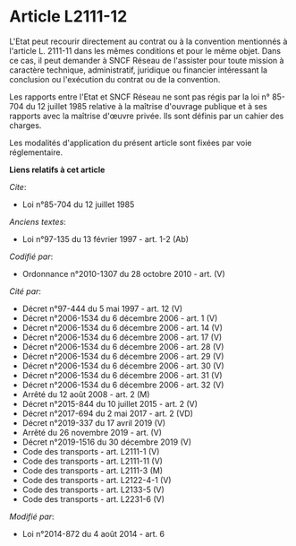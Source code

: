 # Article L2111-12

L'Etat peut recourir directement au contrat ou à la convention mentionnés à l'article L. 2111-11 dans les mêmes conditions et
pour le même objet. Dans ce cas, il peut demander à SNCF Réseau de l'assister pour toute mission à caractère technique,
administratif, juridique ou financier intéressant la conclusion ou l'exécution du contrat ou de la convention. 

Les rapports entre l'Etat et SNCF Réseau ne sont pas régis par la loi n° 85-704 du 12 juillet 1985 relative à la maîtrise
d'ouvrage publique et à ses rapports avec la maîtrise d'œuvre privée. Ils sont définis par un cahier des charges. 

Les modalités d'application du présent article sont fixées par voie réglementaire.

**Liens relatifs à cet article**

_Cite_:

  - Loi n°85-704 du 12 juillet 1985

_Anciens textes_:

  - Loi n°97-135 du 13 février 1997 - art. 1-2 (Ab)

_Codifié par_:

  - Ordonnance n°2010-1307 du 28 octobre 2010 - art. (V)

_Cité par_:

  - Décret n°97-444 du 5 mai 1997 - art. 12 (V)
  - Décret n°2006-1534 du 6 décembre 2006 - art. 1 (V)
  - Décret n°2006-1534 du 6 décembre 2006 - art. 14 (V)
  - Décret n°2006-1534 du 6 décembre 2006 - art. 17 (V)
  - Décret n°2006-1534 du 6 décembre 2006 - art. 28 (V)
  - Décret n°2006-1534 du 6 décembre 2006 - art. 29 (V)
  - Décret n°2006-1534 du 6 décembre 2006 - art. 30 (V)
  - Décret n°2006-1534 du 6 décembre 2006 - art. 31 (V)
  - Décret n°2006-1534 du 6 décembre 2006 - art. 32 (V)
  - Arrêté du 12 août 2008 - art. 2 (M)
  - Décret n°2015-844 du 10 juillet 2015 - art. 2 (V)
  - Décret n°2017-694 du 2 mai 2017 - art. 2 (VD)
  - Décret n°2019-337 du 17 avril 2019 (V)
  - Arrêté du 26 novembre 2019 - art. (V)
  - Décret n°2019-1516 du 30 décembre 2019 (V)
  - Code des transports - art. L2111-1 (V)
  - Code des transports - art. L2111-11 (V)
  - Code des transports - art. L2111-3 (M)
  - Code des transports - art. L2122-4-1 (V)
  - Code des transports - art. L2133-5 (V)
  - Code des transports - art. L2231-6 (V)

_Modifié par_:

  - Loi n°2014-872 du 4 août 2014 - art. 6
